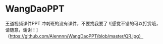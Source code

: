 # WangDaoPPT
王道视频课件PPT
冲刺班的没有课件，不要找我要了
![感觉不错的可以打赏哦，请随意，谢谢！]（https://github.com/Alennnn/WangDaoPPT/blob/master/QR.jpg）
